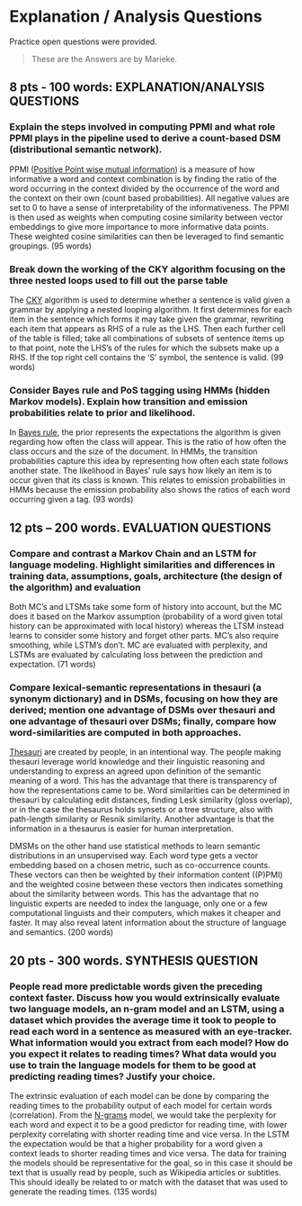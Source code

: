 # Explanation / Analysis  Questions 
Practice open questions were provided. 

>These are the Answers are by Marieke.

## 8 pts - 100 words: EXPLANATION/ANALYSIS QUESTIONS

### Explain the steps involved in computing PPMI  and what role PPMI plays in the pipeline used to derive a count-based DSM (distributional semantic network).

PPMI ([Positive Point wise mutual information](../Semantic-Similarity/Point%20wise%20mutual%20information%20(PMI).md)) is a measure of how informative a word and context combination is by finding the ratio of the word occurring in the context divided by the occurrence of the word and the context on their own (count based probabilities). All negative values are set to 0 to have a sense of interpretability of the informativeness. The PPMI is then used as weights when computing cosine similarity between vector embeddings to give more importance to more informative data points. These weighted cosine similarities can then be leveraged to find semantic groupings. (95 words)


### Break down the working of the CKY algorithm focusing on the three nested loops used to fill out the parse table

The [CKY](../Languages/CKY.md) algorithm is used to determine whether a sentence is valid given a grammar by applying a nested looping algorithm. It first determines for each item in the sentence which forms it may take given the grammar, rewriting each item that appears as RHS of a rule as the LHS. Then each further cell of the table is filled; take all combinations of subsets of sentence items up to that point, note the LHS’s of the rules for which the subsets make up a RHS. If the top right cell contains the ‘S’ symbol, the sentence is valid. (99 words)

### Consider Bayes rule and PoS tagging using HMMs (hidden Markov models). Explain how transition and emission probabilities relate to prior and likelihood.

In [Bayes rule](../Classification/Native%20baiyes/Bayes%20rule.md), the prior represents the expectations the algorithm is given regarding how often the class will appear. This is the ratio of how often the class occurs and the size of the document. In HMMs, the transition probabilities capture this idea by representing how often each state follows another state. The likelihood in Bayes’ rule says how likely an item is to occur given that its class is known. This relates to emission probabilities in HMMs because the emission probability also shows the ratios of each word occurring given a tag. (93 words)

## 12 pts – 200 words. EVALUATION QUESTIONS

### Compare and contrast a Markov Chain and an LSTM for language modeling. Highlight similarities and differences in training data, assumptions, goals, architecture (the design of the algorithm) and evaluation

Both MC’s and LTSMs take some form of history into account, but the MC does it based on the Markov assumption (probability of a word given total history can be approximated with local history) whereas the LTSM instead learns to consider some history and forget other parts. MC’s also require smoothing, while LSTM’s don’t. MC are evaluated with perplexity, and LSTMs are evaluated by calculating loss between the prediction and expectation. (71 words)

### Compare lexical-semantic representations in thesauri (a synonym dictionary) and in DSMs, focusing on how they are derived; mention one advantage of DSMs over thesauri and one advantage of thesauri over DSMs; finally, compare how word-similarities are computed in both approaches.

[Thesauri](../Data/Thesaurus.md) are created by people, in an intentional way. The people making thesauri leverage world knowledge and their linguistic reasoning and understanding to express an agreed upon definition of the semantic meaning of a word. This has the advantage that there is transparency of how the representations came to be. Word similarities can be determined in thesauri by calculating edit distances, finding Lesk similarity (gloss overlap), or in the case the thesaurus holds synsets or a tree structure, also with path-length similarity or Resnik similarity. Another advantage is that the information in a thesaurus is easier for human interpretation. 

DMSMs on the other hand use statistical methods to learn semantic distributions in an unsupervised way. Each word type gets a vector embedding based on a chosen metric, such as co-occurrence counts. These vectors can then be weighted by their information content ((P)PMI) and the weighted cosine between these vectors then indicates something about the similarity between words. This has the advantage that no linguistic experts are needed to index the language, only one or a few computational linguists and their computers, which makes it cheaper and faster. It may also reveal latent information about the structure of language and semantics. (200 words)

## 20 pts - 300 words. SYNTHESIS QUESTION

### People read more predictable words given the preceding context faster. Discuss how you would extrinsically evaluate two language models, an n-gram model and an LSTM, using a dataset which provides the average time it took to people to read each word in a sentence as measured with an eye-tracker. What information would you extract from each model? How do you expect it relates to reading times? What data would you use to train the language models for them to be good at predicting reading times? Justify your choice.

The extrinsic evaluation of each model can be done by comparing the reading times to the probability output of each model for certain words (correlation). From the [N-grams](../Languages/N-grams.md) model, we would take the perplexity for each word and expect it to be a good predictor for reading time, with lower perplexity correlating with shorter reading time and vice versa. In the LSTM the expectation would be that a higher probability for a word given a context leads to shorter reading times and vice versa. The data for training the models should be representative for the goal, so in this case it should be text that is usually read by people, such as Wikipedia articles or subtitles. This should ideally be related to or match with the dataset that was used to generate the reading times. (135 words)